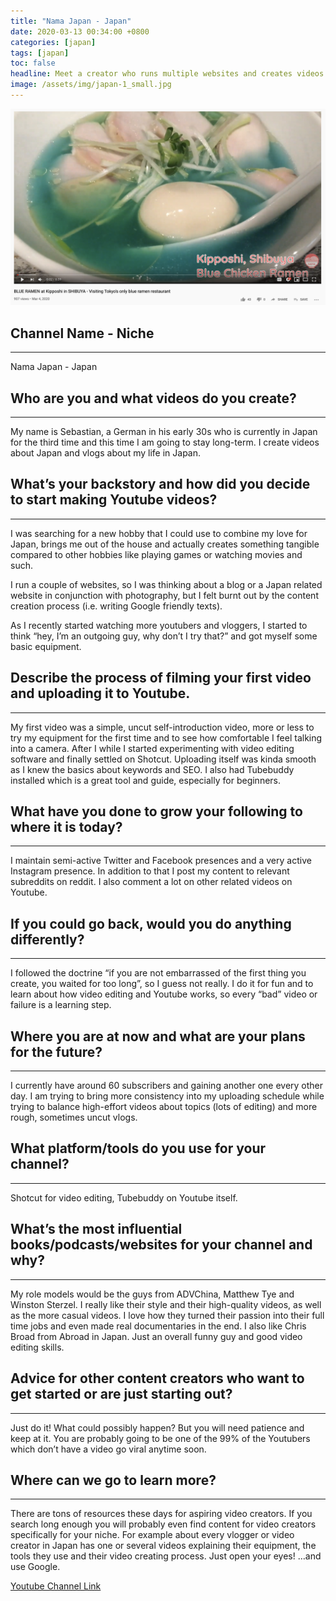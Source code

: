 ```yaml
---
title: "Nama Japan - Japan"
date: 2020-03-13 00:34:00 +0800
categories: [japan]
tags: [japan]
toc: false
headline: Meet a creator who runs multiple websites and creates videos on Japan and Japanese culture on his channel.
image: /assets/img/japan-1_small.jpg
---
```


[![Japan](/assets/img/japan-1.png)](https://www.youtube.com/watch?v=xkemFE2gC8k)

## Channel Name - Niche
_______________________

Nama Japan - Japan


## Who are you and what videos do you create?
_____________________________________________

My name is Sebastian, a German in his early 30s who is currently in Japan for the third time and this time I am going to stay long-term. I create videos about Japan and vlogs about my life in Japan.

## What’s your backstory and how did you decide to start making Youtube videos?
_______________________________________________________________________________

I was searching for a new hobby that I could use to combine my love for Japan, brings me out of the house and actually creates something tangible compared to other hobbies like playing games or watching movies and such.

I run a couple of websites, so I was thinking about a blog or a Japan related website in conjunction with photography, but I felt burnt out by the content creation process (i.e. writing Google friendly texts).

As I recently started watching more youtubers and vloggers, I started to think “hey, I’m an outgoing guy, why don’t I try that?” and got myself some basic equipment.




## Describe the process of filming your first video and uploading it to Youtube.
________________________________________________________________________________

My first video was a simple, uncut self-introduction video, more or less to try my equipment for the first time and to see how comfortable I feel talking into a camera. After I while I started experimenting with video editing software and finally settled on Shotcut. Uploading itself was kinda smooth as I knew the basics about keywords and SEO. I also had Tubebuddy installed which is a great tool and guide, especially for beginners.





## What have you done to grow your following to where it is today?
__________________________________________________________________

I maintain semi-active Twitter and Facebook presences and a very active Instagram presence. In addition to that I post my content to relevant subreddits on reddit. I also comment a lot on other related videos on Youtube.


## If you could go back, would you do anything differently?
___________________________________________________________

I followed the doctrine “if you are not embarrassed of the first thing you create, you waited for too long”, so I guess not really. I do it for fun and to learn about how video editing and Youtube works, so every “bad” video or failure is a learning step.




## Where you are at now and what are your plans for the future?
_______________________________________________________________

I currently have around 60 subscribers and gaining another one every other day. I am trying to bring more consistency into my uploading schedule while trying to balance high-effort videos about topics (lots of editing) and more rough, sometimes uncut vlogs.



## What platform/tools do you use for your channel?
___________________________________________________

Shotcut for video editing, Tubebuddy on Youtube itself.

## What’s the most influential books/podcasts/websites for your channel and why?
________________________________________________________________________________

My role models would be the guys from ADVChina, Matthew Tye and Winston Sterzel. I really like their style and their high-quality videos, as well as the more casual videos. I love how they turned their passion into their full time jobs and even made real documentaries in the end. I also like Chris Broad from Abroad in Japan. Just an overall funny guy and good video editing skills.


## Advice for other content creators who want to get started or are just starting out?
______________________________________________________________________________________

Just do it! What could possibly happen?
But you will need patience and keep at it. You are probably going to be one of the 99% of the Youtubers which don’t have a video go viral anytime soon.


## Where can we go to learn more?
_________________________________

There are tons of resources these days for aspiring video creators. If you search long enough you will probably even find content for video creators specifically for your niche. For example about every vlogger or video creator in Japan has one or several videos explaining their equipment, the tools they use and their video creating process. Just open your eyes! …and use Google.




[Youtube Channel Link](https://www.youtube.com/channel/UC1ZuY0Q6aqZpADE5QpF1KTQ)
